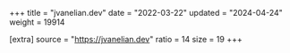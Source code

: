 +++
title = "jvanelian.dev"
date = "2022-03-22"
updated = "2024-04-24"
weight = 19914

[extra]
source = "https://jvanelian.dev"
ratio = 14
size = 19
+++
